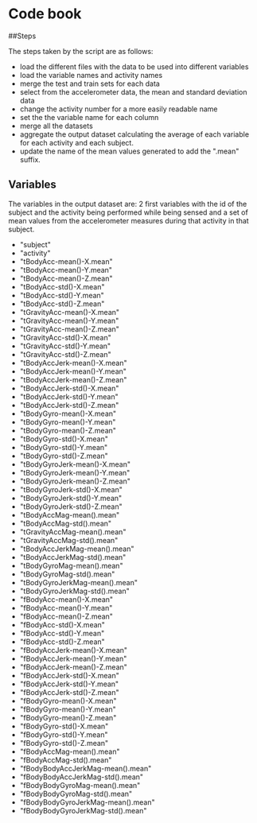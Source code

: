 # Code book

##Steps

The steps taken by the script are as follows:
  - load the different files with the data to be used into different variables
  - load the variable names and activity names
  - merge the test and train sets for each data
  - select from the accelerometer data, the mean and standard deviation data
  - change the activity number for a more easily readable name
  - set the the variable name for each column
  - merge all the datasets
  - aggregate the output dataset calculating the average of each variable for each activity and each subject.
  - update the name of the mean values generated to add the ".mean" suffix.


## Variables
The variables in the output dataset are: 2 first variables with the id of the subject and the activity being performed while being sensed and a set of mean values from the accelerometer measures during that activity in that subject.

- "subject"
- "activity"
- "tBodyAcc-mean()-X.mean" 
- "tBodyAcc-mean()-Y.mean" 
- "tBodyAcc-mean()-Z.mean" 
- "tBodyAcc-std()-X.mean" 
- "tBodyAcc-std()-Y.mean" 
- "tBodyAcc-std()-Z.mean" 
- "tGravityAcc-mean()-X.mean" 
- "tGravityAcc-mean()-Y.mean" 
- "tGravityAcc-mean()-Z.mean" 
- "tGravityAcc-std()-X.mean" 
- "tGravityAcc-std()-Y.mean" 
- "tGravityAcc-std()-Z.mean" 
- "tBodyAccJerk-mean()-X.mean" 
- "tBodyAccJerk-mean()-Y.mean" 
- "tBodyAccJerk-mean()-Z.mean" 
- "tBodyAccJerk-std()-X.mean" 
- "tBodyAccJerk-std()-Y.mean" 
- "tBodyAccJerk-std()-Z.mean" 
- "tBodyGyro-mean()-X.mean" 
- "tBodyGyro-mean()-Y.mean" 
- "tBodyGyro-mean()-Z.mean" 
- "tBodyGyro-std()-X.mean" 
- "tBodyGyro-std()-Y.mean" 
- "tBodyGyro-std()-Z.mean" 
- "tBodyGyroJerk-mean()-X.mean" 
- "tBodyGyroJerk-mean()-Y.mean" 
- "tBodyGyroJerk-mean()-Z.mean" 
- "tBodyGyroJerk-std()-X.mean" 
- "tBodyGyroJerk-std()-Y.mean" 
- "tBodyGyroJerk-std()-Z.mean" 
- "tBodyAccMag-mean().mean" 
- "tBodyAccMag-std().mean" 
- "tGravityAccMag-mean().mean" 
- "tGravityAccMag-std().mean" 
- "tBodyAccJerkMag-mean().mean" 
- "tBodyAccJerkMag-std().mean" 
- "tBodyGyroMag-mean().mean" 
- "tBodyGyroMag-std().mean" 
- "tBodyGyroJerkMag-mean().mean" 
- "tBodyGyroJerkMag-std().mean" 
- "fBodyAcc-mean()-X.mean" 
- "fBodyAcc-mean()-Y.mean" 
- "fBodyAcc-mean()-Z.mean" 
- "fBodyAcc-std()-X.mean" 
- "fBodyAcc-std()-Y.mean" 
- "fBodyAcc-std()-Z.mean" 
- "fBodyAccJerk-mean()-X.mean" 
- "fBodyAccJerk-mean()-Y.mean" 
- "fBodyAccJerk-mean()-Z.mean" 
- "fBodyAccJerk-std()-X.mean" 
- "fBodyAccJerk-std()-Y.mean" 
- "fBodyAccJerk-std()-Z.mean" 
- "fBodyGyro-mean()-X.mean" 
- "fBodyGyro-mean()-Y.mean" 
- "fBodyGyro-mean()-Z.mean" 
- "fBodyGyro-std()-X.mean" 
- "fBodyGyro-std()-Y.mean" 
- "fBodyGyro-std()-Z.mean" 
- "fBodyAccMag-mean().mean" 
- "fBodyAccMag-std().mean" 
- "fBodyBodyAccJerkMag-mean().mean" 
- "fBodyBodyAccJerkMag-std().mean" 
- "fBodyBodyGyroMag-mean().mean" 
- "fBodyBodyGyroMag-std().mean" 
- "fBodyBodyGyroJerkMag-mean().mean" 
- "fBodyBodyGyroJerkMag-std().mean"
